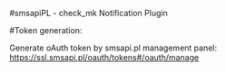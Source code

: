 #smsapiPL - check_mk Notification Plugin

#Token generation:

Generate oAuth token by smsapi.pl management panel:
https://ssl.smsapi.pl/oauth/tokens#/oauth/manage
